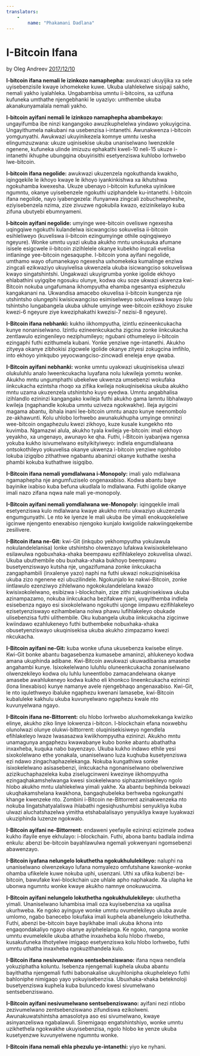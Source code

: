 ```yaml
---
translators: 
    - 
        name: "Phakamani Dadlana"
---
```

# I-Bitcoin Ifana

by Oleg Andreev [2017/12/10](https://oleganza.com/all/bitcoin-is-like/)

<LanguageDropdown/>

**I-bitcoin ifana nemali le izinkozo namaphepha:** awukwazi ukuyijika xa sele uyisebenzisile 
kwaye ixhomekeke kuwe. Ukuba ulahlekelwe sisipaji sakho, nemali yakho iyalahleka. 
Ungabambisa umntu ii-bitcoins, xa uzifuna kufuneka umthathe njengebhanki le uyaziyo: 
umthembe ukuba akanakunyamalala nemali yakho. 

**I-bitcoin ayifani nemali le izinkozo namaphepha abambekayo:** ungayifumba ibe ninzi 
kangangoko awuzikuphelelwa yindawo yokuyigcina. Ungayithumela nakubani na 
usebenzisa i-intanethi. Awunakwenza i-bitcoin yomgunyathi. Awukwazi ukuyinikezela 
komnye umntu ixesha elingumzuzwana: ukuze uqinisekise ukuba unaniselwano lwenzekile 
ngenene, kufuneka ulinde imizuzu ephakathi kweli-10 neli-15 ukuze i-intanethi ikhuphe 
ubungqina obuyirisithi esetyenziswa kuhlobo lorhwebo lwe-bitcoin.  

**I-bitcoin ifana negolide:** awukwazi ukuzenzela ngokuthanda kwakho, iqingqekile le ikhoyo 
kwaye le ikhoyo iyankinkishwa xa ikhutshwa ngokuhamba kwexesha. Ukuze ubenayo 
i-bitcoin kufuneka uyinikwe ngumntu, okanye uyisebenzele ngokuthi uziphandele 
ku-intanethi. I-bitcoin ifana negolide, nayo iyabengezela: ifunyanwa zingcali 
zobuchwepheshe, eziyisebenzela nzima, zize zivuzwe ngokubila kwazo, ezizinikelayo kuba 
zifuna ubutyebi ebumnyameni. 

**I-bitcoin ayifani negolide:** umyinge wee-bitcoin oveliswe ngexesha uqingqiwe ngokuthi 
kulandelwa isicwangciso sokuvelisa ii-bitcoin esihleliweyo (kuveliswa ii-bitcoin ezingumyinge 
othile oqingqiweyo ngeyure). Wonke umntu uyazi ukuba akukho mntu unokusuka afumane 
isisele esigcwele ii-bitcoin zizihlelele okanye kubekho ingcali evelisa intlaninge yee-bitcoin 
ngesaquphe. I-bitcoin yona ayifani negolide, umthamo wayo ofumanekayo ngexesha 
uxhomekeka kumalinge enziwa zingcali ezikwaziyo ukuyivelisa ukwenzela ukuba 
isicwangciso sokuveliswa kwayo singatshintshi. Ungakwazi ukuyigrumba yonke igolide 
ekhoyo ehlabathini uyigqibe ngosuku olunye, kodwa oku soze ukwazi ukwenza kwi-Bitcoin 
nokuba ungafumana ikhompyutha ehamba ngesantya esiphezulu kangakanani na. 
Ukwandisa amacebo okuvelisa ii-bitcoin kungenza nje utshintsho olungephi kwisicwangciso 
esimiselweyo sokuveliswa kwayo (olu tshintsho lungabangela ukuba ukhule umyinge 
wee-bitcoin ezikhoyo zisuke kwezi-6 ngeyure ziye kweziphakathi kwezisi-7 nezisi-8 
ngeyure). 

**I-Bitcoin ifana nebhanki:** kukho iikhompyutha, izintlu ezineenkcukacha kunye 
nonaniselwano. Izintlu ezineenkcukacha zigcina zonke iinkcukacha zentlawulo ezingenileyo 
neziphumileyo; ngubani othumeleyo ii-bitcoin ezingaphi futhi ezithumela kubani. 
Yonke yenziwe nge-intanethi. Akukho zityeya okanye zibhokisi zigcwele igolide okanye 
zityesi zokugcina imfihlo, into ekhoyo yinkqubo yeyocwangciso-zincwadi eneleja enye 
qwaba.

**I-Bitcoin ayifani nebhanki:** wonke umntu uyakwazi ukuqinisekisa ulwazi olukuluhlu analo 
lweenkcukacha luyafana nolu lukwileja yomntu wonke. Akukho mntu ungumphathi 
ubekelwe ukwenza umsebenzi wokufaka iinkcukacha ezintsha rhoqo xa zifika kwileja 
nokuqinisekisa ukuba akukho mntu uzama ukuzenzela utshintsho kuyo eyedwa. Umntu 
angabhalisa izihlandlo ezininzi kangangako kwileja futhi akukho gama lamntu libhalwayo 
kwileja (ngaphandle kokuba umntu uziveza ngokwakhe). Ileja ayigcini magama abantu, 
ibhala inani lee-bitcoin umntu anazo kunye neenombolo ze-akhawunti. Kolu uhlobo 
lorhwebo awunakukhupha umyinge omninzi wee-bitcoin ongaphezulu kwezi zikhoyo, kuze 
kusale kungekho nto kuvimba. Ngamazwi alula, akukho tyala kwileja ye-bitcoin: imali 
ekhoyo yeyakho, xa ungenayo, awunayo ke qha. Futhi, i-Bitcoin iyabanjwa ngenxa yokuba 
kukho isivumelwano esityikityiweyo: indlela engumdlalwana ontsokothileyo yokuvelisa 
okanye ukwenza i-bitcoin yenziwe ngohlobo lokuba izigqibo zithathwe ngabantu abaninzi 
okanye kuthathe ixesha phambi kokuba kuthathwe isigqibo. 

**I-Bitcoin ifana nemali yomdlalwana i-Monopoly:** imali yalo mdlalwana ngamaphepha nje 
angumfuziselo ongenaxabiso. Kodwa abantu baye bayinike ixabiso kuba befuna ukudlala lo 
mdlalwana. Futhi igolide okanye imali nazo zifana nqwa nale mali ye-monopoly.

**I-Bitcoin ayifani nemali yomdlalwana we-Monopoly:** iqingqekile imali esetyenziswa kulo 
mdlalwana kwaye akukho mntu ukwaziyo ukuzenzela engumgunyathi. Le nto ke iyenze le 
mali ukuba ibe yimali enokuqokelelwe igcinwe njengento enexabiso njengoko kunjalo 
kwigolide nakwiingqekembe zesilivere. 

**I-Bitcoin ifana ne-Git:** kwi-Git (inkqubo yekhompyutha yokulawula nokulandelelanisa) 
lonke utshintsho olwenzayo lufakwa kwisixokelelwano esilawulwa ngobuxhaka-xhaka 
beempawu ezifihlakeleyo zokuvelisa ulwazi. Ukuba ubuthembile obu buxhaka-xhaka 
bukhoyo beempawu busetyenziswayo kutsha nje, ungazifumana zonke iinkcukacha 
zangaphambili (inxalenye yazo) naphi na futhi ukwazi nokuziqinisekisa ukuba zizo ngenene 
ezi ubuzilindele. Ngokunjalo ke nakwi-Bitcoin, zonke iintlawulo ezenziwyo zihlelwano 
ngokokulandelelana kwazo kwisixokolelwano, esibizwa i-blockchain, zize zithi 
zakuqinisekiswa ukuba azinampazamo, nokuba iinkcukacha bezifakwe njani, uyayithemba 
indlela esisebenza ngayo esi sixokolelwano ngokuthi ujonge iimpawu ezifihlakeleyo 
ezisetyenziswayo ezihambelana nolwa phawu lufihlakeleyo obukade ulisebenzisa futhi 
ulithembile. Oku kubangela ukuba iinkcukacha zigcinwe kwiindawo ezahlukeneyo futhi 
buthembeke nobuxhaka-xhaka obusetyenziswayo ukuqinisekisa ukuba akukho zimpazamo 
kwezi nkcukacha.  

**I-Bitcoin ayifani ne-Git:** kuba wonke ufuna ukusebenza kwisebe elinye. Kwi-Git bonke 
abantu bagasebenza kumasebe amaninzi, ahlukeneyo kodwa amana ukuphinda adibane. 
Kwi-Bitcoin awukwazi ukuwadibanisa amasebe angahambi kunye. Isixokelelwano luluhlu 
oluneenkcukacha zonaniselwano olwenzekileyo kodwa olu luhlu luneentlobo 
zamacandelwana okanye amasebe awahlukeneyo kodwa kukho eli khonkco 
lineenkcukacha ezininzi (lona linexabiso) kunye namanye avele njengebhaqo 
angenaxabiso. Kwi-Git, le nto iqulethweyo ibaluke ngaphezu kwenani lamasebe, kwi-Bitcoin 
kubaluleke kakhulu ukuba kuvunyelwano ngaphezu kwale nto kuvunyelwana ngayo. 

**I-Bitcoin ifana ne-Bittorrent:** olu hlobo lorhwebo aluxhomekekanga kwiziko elinye, akukho 
ziko linye lokwenza i-bitcon. I-blockchain efana noxwebhu olunolwazi olunye 
olukwi-bittorrent: oluqinisekisiweyo ngendlela efihlakeleyo lwaze lwasasazwa 
kwiikhompyutha ezininzi. Akukho mntu unamagunya angaphezu kwawabanye kubo bonke 
abantu abathatha inxaxheba, kuquka nabo bayenzayo. Ukuba kukho indawo ethile yesi 
sixokolelwano ethe yonakala, unaniselwano luza kuqhuba kusetyenziswa ezi ndawo 
zingachaphazelekanga.  Nokuba kungathiwa sonke isixokelelwano asisasebenzi, 
iinkcukacha ngonaniselwano obelwenziwe azizikuchaphazeleka kuba ziselugcinweni 
kwezinye iikhompyutha ezingaqhakamshelwanga kwesi sixokelelwano siphazamisekileyo 
ngolo hlobo akukho mntu ulahlekelwa yimali yakhe. Xa abantu bephinda bekwazi 
ukuqhakamshelana kwakhona, bangaqhubeleka berhweba ngokungathi khange kwenzeke 
nto. Zombini i-Bitcoin ne-Bittorrent azinakwenzeka nto nokuba lingatshatyalaliswa ihlabathi 
ngesiqhushumbisi senyukliya kuba ulwazi aluchatshazelwa yimitha etshabalalisayo 
yenyukliya kwaye luyakwazi ukuziphinda luzenze ngokwalo.

**I-Bitcoin ayifani ne-Bittorrent:** endaweni yeefayile ezininzi ezizimele zodwa kukho ifayile 
enye ekhulayo: i-blockchain. Futhi, abona bantu badlala indima enkulu: abenzi be-bitcoin 
bayahlawulwa ngemali yokwenyani ngomsebenzi abawenzayo. 

**I-Bitcoin iyafana nelungelo lokuthetha ngokukhululekileyo:** naluphi na unaniselwano 
olwenzekayo lufana nomyalezo omfutshane kawonke-wonke ohamba ufikelele kuwe nokuba 
uphi, usenzani. Uthi xa ufika kubenzi be-bitcoin, bawufake kwi-blockchain uze uhlale apho 
naphakade. Xa ulapha ke ubonwa ngumntu wonke kwaye akukho namnye onokuwucima.

**I-Bitcoin ayifani nelungelo lokuthetha ngokukhululekileyo:** ukuthetha yimali. 
Unaniselwano luhambisa imali oza kuyisebenzisa xa uqalisa ukurhweba. Ke ngoko 
ayinguye wonke umntu ovumelekileyo ukuba avule umlomo, ngabo banecebo lokufaka imali 
kuphela abanelungelo lokuthetha. Futhi, abenzi be-bitcoin baye bayikhabe imali ukuba 
ikhona into engaqondakaliyo ngayo okanye ayiphelelanga. Ke ngoko, nangona wonke 
umntu evumelekile ukuba athathe inxaxheba kolu hlobo rhwebo, kusakufuneka ithotyelwe 
imigaqo esetyenziswa kolu hlobo lorhwebo, futhi umntu uthatha inxaxheba ngokuzithandela 
kulo. 

**I-Bitcoin ifana nesivumelwano sentsebenziswano:** ifana nqwa nendlela yokuziphatha 
koluntu. Isebenza njengemali kuphela ukuba abantu bayithatha njengemali futhi 
babonakalise ukuyihlonipha okupheleleyo futhi bahloniphe nimigaqo yayo yokuyisebenzisa. 
Ubuxhaka-xhaka beteknoloji busetyenziswa kuphela kuba buluncedo kwesi sivumelwano 
sentsebenziswano.

**I-Bitcoin ayifani nesivumelwano sentsebenziswano:** ayifani nezi ntlobo zezivumelwano 
zentsebenziswano zifundiswa ezikolweni. Awunakuwatshintsha amasolotya aso esi 
sivumelwano, kwaye asinyanzeliswa ngabalawuli. Sinemigaqo engatshintshiyo, wonke 
umntu uzikhethela ngokwakhe ukuyisebenzisa, ngolo hlobo ke yenze ukuba kusetyenzwe 
kuvunyelwene ngumntu wonke. 

**I-Bitcoin ifana nemali ehla phezulu ye-intanethi:** yiyo ke nyhani.

